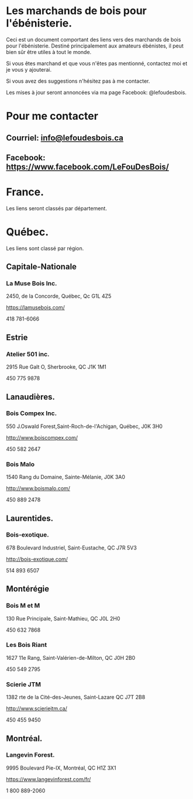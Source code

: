 # Les marchands de bois pour l'ébénisterie.

Ceci est un document comportant des liens vers des marchands de bois pour l'ébénisterie. Destiné principalement aux amateurs ébénistes, il peut bien sûr être utiles à tout le monde.

Si vous êtes marchand et que vous n'êtes pas mentionné, contactez moi et je vous y ajouterai.

Si vous avez des suggestions n'hésitez pas à me contacter.

Les mises à jour seront annoncées via ma page Facebook: @lefoudesbois.

# Pour me contacter

## Courriel: info@lefoudesbois.ca
## Facebook: https://www.facebook.com/LeFouDesBois/

# France.
Les liens seront classés par département.
# Québec.
Les liens sont classé par région.
## Capitale-Nationale

### La Muse Bois Inc.

2450, de la Concorde, Québec, Qc G1L 4Z5

https://lamusebois.com/

418 781-6066

## Estrie

### Atelier 501 inc.

2915 Rue Galt O, Sherbrooke, QC J1K 1M1

450 775 9878

## Lanaudières.

### Bois Compex Inc.

550 J.Oswald Forest,Saint-Roch-de-l'Achigan, Québec, J0K 3H0

http://www.boiscompex.com/

450 582 2647

### Bois Malo

1540 Rang du Domaine, Sainte-Mélanie, J0K 3A0

http://www.boismalo.com/

450 889 2478

## Laurentides.

### Bois-exotique.

678 Boulevard Industriel, Saint-Eustache, QC J7R 5V3

http://bois-exotique.com/

514 893 6507

## Montérégie

### Bois M et M

130 Rue Principale, Saint-Mathieu, QC J0L 2H0

450 632 7868

### Les Bois Riant

1627 11e Rang, Saint-Valérien-de-Milton, QC J0H 2B0

450 549 2795

### Scierie JTM

1382 rte de la Cité-des-Jeunes, Saint-Lazare QC J7T 2B8

http://www.scieriejtm.ca/

450 455 9450

## Montréal.

### Langevin Forest.

9995 Boulevard Pie-IX, Montréal, QC H1Z 3X1

https://www.langevinforest.com/fr/

1 800 889-2060
